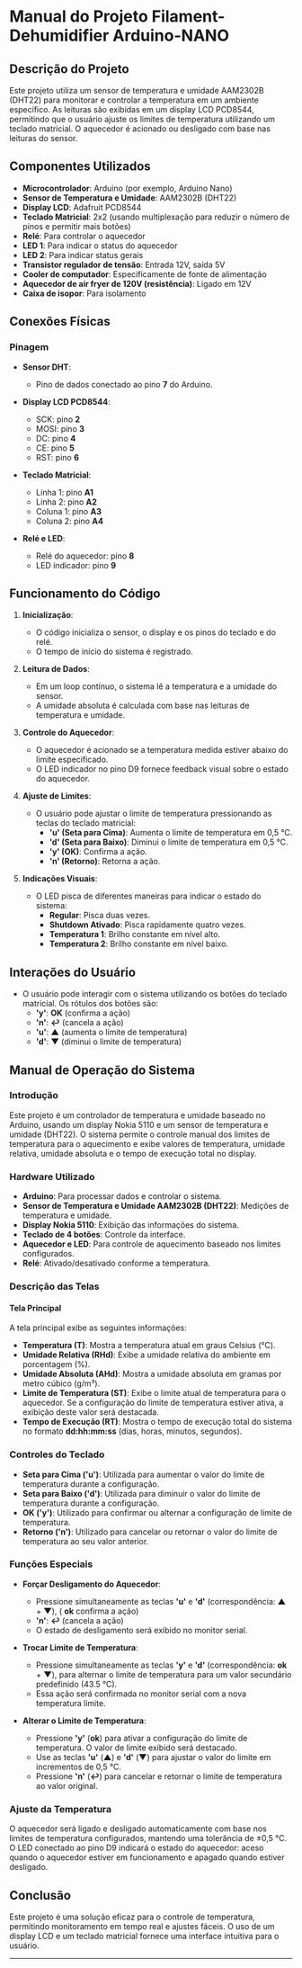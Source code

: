 # Manual do Projeto Filament-Dehumidifier Arduino-NANO

## Descrição do Projeto

Este projeto utiliza um sensor de temperatura e umidade AAM2302B (DHT22) para monitorar e controlar a temperatura em um ambiente específico. As leituras são exibidas em um display LCD PCD8544, permitindo que o usuário ajuste os limites de temperatura utilizando um teclado matricial. O aquecedor é acionado ou desligado com base nas leituras do sensor.

## Componentes Utilizados

- **Microcontrolador**: Arduino (por exemplo, Arduino Nano)
- **Sensor de Temperatura e Umidade**: AAM2302B (DHT22)
- **Display LCD**: Adafruit PCD8544
- **Teclado Matricial**: 2x2 (usando multiplexação para reduzir o número de pinos e permitir mais botões)
- **Relé**: Para controlar o aquecedor
- **LED 1**: Para indicar o status do aquecedor
- **LED 2**: Para indicar status gerais
- **Transistor regulador de tensão**: Entrada 12V, saída 5V
- **Cooler de computador**: Especificamente de fonte de alimentação
- **Aquecedor de air fryer de 120V (resistência)**: Ligado em 12V
- **Caixa de isopor**: Para isolamento

## Conexões Físicas

### Pinagem

- **Sensor DHT**:
  - Pino de dados conectado ao pino **7** do Arduino.

- **Display LCD PCD8544**:
  - SCK: pino **2**
  - MOSI: pino **3**
  - DC: pino **4**
  - CE: pino **5**
  - RST: pino **6**

- **Teclado Matricial**:
  - Linha 1: pino **A1**
  - Linha 2: pino **A2**
  - Coluna 1: pino **A3**
  - Coluna 2: pino **A4**

- **Relé e LED**:
  - Relé do aquecedor: pino **8**
  - LED indicador: pino **9**

## Funcionamento do Código

1. **Inicialização**:
   - O código inicializa o sensor, o display e os pinos do teclado e do relé.
   - O tempo de início do sistema é registrado.

2. **Leitura de Dados**:
   - Em um loop contínuo, o sistema lê a temperatura e a umidade do sensor.
   - A umidade absoluta é calculada com base nas leituras de temperatura e umidade.

3. **Controle do Aquecedor**:
   - O aquecedor é acionado se a temperatura medida estiver abaixo do limite especificado.
   - O LED indicador no pino D9 fornece feedback visual sobre o estado do aquecedor.

4. **Ajuste de Limites**:
   - O usuário pode ajustar o limite de temperatura pressionando as teclas do teclado matricial:
     - **'u' (Seta para Cima)**: Aumenta o limite de temperatura em 0,5 °C.
     - **'d' (Seta para Baixo)**: Diminui o limite de temperatura em 0,5 °C.
     - **'y' (OK)**: Confirma a ação.
     - **'n' (Retorno)**: Retorna a ação.

5. **Indicações Visuais**:
   - O LED pisca de diferentes maneiras para indicar o estado do sistema:
     - **Regular**: Pisca duas vezes.
     - **Shutdown Ativado**: Pisca rapidamente quatro vezes.
     - **Temperatura 1**: Brilho constante em nível alto.
     - **Temperatura 2**: Brilho constante em nível baixo.

## Interações do Usuário

- O usuário pode interagir com o sistema utilizando os botões do teclado matricial. Os rótulos dos botões são:
  - **'y'**: **OK** (confirma a ação)
  - **'n'**: **↩** (cancela a ação)
  - **'u'**: **▲** (aumenta o limite de temperatura)
  - **'d'**: **▼** (diminui o limite de temperatura)

## Manual de Operação do Sistema

### Introdução

Este projeto é um controlador de temperatura e umidade baseado no Arduino, usando um display Nokia 5110 e um sensor de temperatura e umidade (DHT22). O sistema permite o controle manual dos limites de temperatura para o aquecimento e exibe valores de temperatura, umidade relativa, umidade absoluta e o tempo de execução total no display.

### Hardware Utilizado
- **Arduino**: Para processar dados e controlar o sistema.
- **Sensor de Temperatura e Umidade AAM2302B (DHT22)**: Medições de temperatura e umidade.
- **Display Nokia 5110**: Exibição das informações do sistema.
- **Teclado de 4 botões**: Controle da interface.
- **Aquecedor e LED**: Para controle de aquecimento baseado nos limites configurados.
- **Relé**: Ativado/desativado conforme a temperatura.

### Descrição das Telas

#### Tela Principal
A tela principal exibe as seguintes informações:
- **Temperatura (T)**: Mostra a temperatura atual em graus Celsius (°C).
- **Umidade Relativa (RHd)**: Exibe a umidade relativa do ambiente em porcentagem (%).
- **Umidade Absoluta (AHd)**: Mostra a umidade absoluta em gramas por metro cúbico (g/m³).
- **Limite de Temperatura (ST)**: Exibe o limite atual de temperatura para o aquecedor. Se a configuração do limite de temperatura estiver ativa, a exibição deste valor será destacada.
- **Tempo de Execução (RT)**: Mostra o tempo de execução total do sistema no formato **dd:hh:mm:ss** (dias, horas, minutos, segundos).

### Controles do Teclado

- **Seta para Cima ('u')**: Utilizada para aumentar o valor do limite de temperatura durante a configuração.
- **Seta para Baixo ('d')**: Utilizada para diminuir o valor do limite de temperatura durante a configuração.
- **OK ('y')**: Utilizado para confirmar ou alternar a configuração de limite de temperatura.
- **Retorno ('n')**: Utilizado para cancelar ou retornar o valor do limite de temperatura ao seu valor anterior.

### Funções Especiais

- **Forçar Desligamento do Aquecedor**: 
  - Pressione simultaneamente as teclas **'u'** e **'d'** (correspondência: **▲** + **▼**), ( **ok** confirma a ação)
  - **'n'**: **↩** (cancela a ação)
  - O estado de desligamento será exibido no monitor serial.

- **Trocar Limite de Temperatura**: 
  - Pressione simultaneamente as teclas **'y'** e **'d'** (correspondência: **ok** + **▼**), para alternar o limite de temperatura para um valor secundário predefinido (43.5 °C).
  - Essa ação será confirmada no monitor serial com a nova temperatura limite.

- **Alterar o Limite de Temperatura**:
  - Pressione **'y'** (**ok**) para ativar a configuração do limite de temperatura. O valor de limite exibido será destacado.
  - Use as teclas **'u'** (**▲**) e **'d'** (**▼**) para ajustar o valor do limite em incrementos de 0,5 °C.
  - Pressione **'n'** (**↩**) para cancelar e retornar o limite de temperatura ao valor original.

### Ajuste da Temperatura
O aquecedor será ligado e desligado automaticamente com base nos limites de temperatura configurados, mantendo uma tolerância de ±0,5 °C. O LED conectado ao pino D9 indicará o estado do aquecedor: aceso quando o aquecedor estiver em funcionamento e apagado quando estiver desligado.

## Conclusão

Este projeto é uma solução eficaz para o controle de temperatura, permitindo monitoramento em tempo real e ajustes fáceis. O uso de um display LCD e um teclado matricial fornece uma interface intuitiva para o usuário.

---